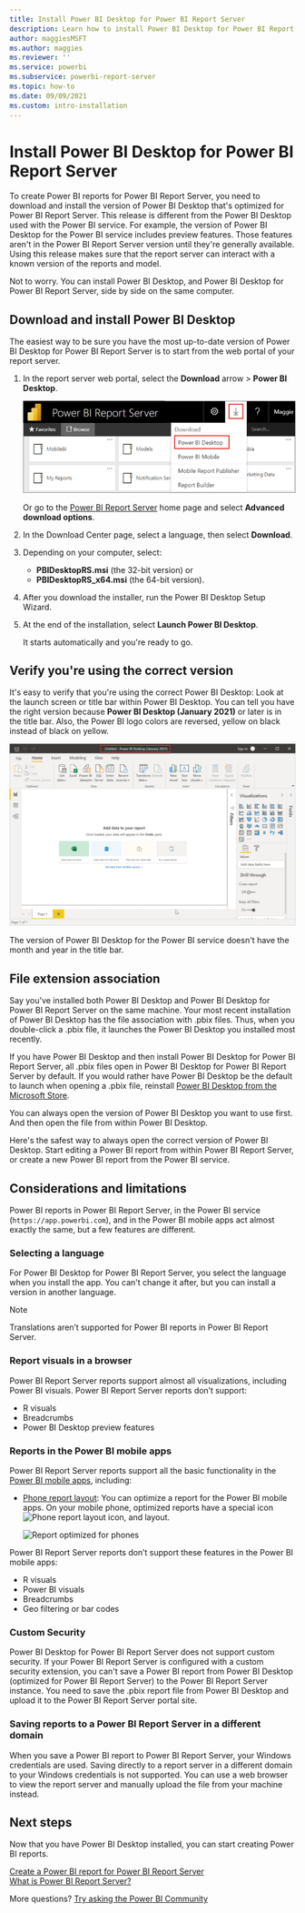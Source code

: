 ```yaml
---
title: Install Power BI Desktop for Power BI Report Server
description: Learn how to install Power BI Desktop for Power BI Report Server
author: maggiesMSFT
ms.author: maggies
ms.reviewer: ''
ms.service: powerbi
ms.subservice: powerbi-report-server
ms.topic: how-to
ms.date: 09/09/2021
ms.custom: intro-installation
---
```


# Install Power BI Desktop for Power BI Report Server

To create Power BI reports for Power BI Report Server, you need to download and install the version of Power BI Desktop that's optimized for Power BI Report Server. This release is different from the Power BI Desktop used with the Power BI service. For example, the version of Power BI Desktop for the Power BI service includes preview features. Those features aren't in the Power BI Report Server version until they're generally available. Using this release makes sure that the report server can interact with a known version of the reports and model. 

Not to worry. You can install Power BI Desktop, and Power BI Desktop for Power BI Report Server, side by side on the same computer.

## Download and install Power BI Desktop

The easiest way to be sure you have the most up-to-date version of Power BI Desktop for Power BI Report Server is to start from the web portal of your report server.

1. In the report server web portal, select the **Download** arrow > **Power BI Desktop**.

    ![Download Power BI Desktop from the web portal](media/install-powerbi-desktop/report-server-download-web-portal.png)

    Or go to the [Power BI Report Server](https://powerbi.microsoft.com/report-server/) home page and select **Advanced download options**.

2. In the Download Center page, select a language, then select **Download**.

3. Depending on your computer, select: 

    - **PBIDesktopRS.msi** (the 32-bit version) or
    - **PBIDesktopRS_x64.msi** (the 64-bit version).

1. After you download the installer, run the Power BI Desktop Setup Wizard.

2. At the end of the installation, select **Launch Power BI Desktop**.

    It starts automatically and you're ready to go.

## Verify you're using the correct version
It's easy to verify that you're using the correct Power BI Desktop: Look at the launch screen or title bar within Power BI Desktop. You can tell you have the right version because **Power BI Desktop (January 2021)** or later is in the title bar. Also, the Power BI logo colors are reversed, yellow on black instead of black on yellow.

![Power BI Desktop January 2021](media/install-powerbi-desktop/power-bi-report-server-desktop.png)

The version of Power BI Desktop for the Power BI service doesn't have the month and year in the title bar.

## File extension association
Say you've installed both Power BI Desktop and Power BI Desktop for Power BI Report Server on the same machine. Your most recent installation of Power BI Desktop has the file association with .pbix files. Thus, when you double-click a .pbix file, it launches the Power BI Desktop you installed most recently.

If you have Power BI Desktop and then install Power BI Desktop for Power BI Report Server, all .pbix files open in Power BI Desktop for Power BI Report Server by default. If you would rather have Power BI Desktop be the default to launch when opening a .pbix file, reinstall [Power BI Desktop from the Microsoft Store](https://aka.ms/pbidesktopstore).

You can always open the version of Power BI Desktop you want to use first. And then open the file from within Power BI Desktop.

Here's the safest way to always open the correct version of Power BI Desktop. Start editing a Power BI report from within Power BI Report Server, or create a new Power BI report from the Power BI service.

## Considerations and limitations

Power BI reports in Power BI Report Server, in the Power BI service (`https://app.powerbi.com`), and in the Power BI mobile apps act almost exactly the same, but a few features are different.

### Selecting a language

For Power BI Desktop for Power BI Report Server, you select the language when you install the app. You can't change it after, but you can install a version in another language.

> [!NOTE]
> Translations aren’t supported for Power BI reports in Power BI Report Server.

### Report visuals in a browser

Power BI Report Server reports support almost all visualizations, including Power BI visuals. Power BI Report Server reports don’t support:

* R visuals
* Breadcrumbs
* Power BI Desktop preview features

### Reports in the Power BI mobile apps

Power BI Report Server reports support all the basic functionality in the [Power BI mobile apps](../consumer/mobile/mobile-apps-for-mobile-devices.md), including:

* [Phone report layout](../create-reports/power-bi-create-phone-report.md): You can optimize a report for the Power BI mobile apps. On your mobile phone, optimized reports have a special icon ![Phone report layout icon](media/install-powerbi-desktop/power-bi-rs-mobile-optimized-icon.png), and layout.
  
    ![Report optimized for phones](media/install-powerbi-desktop/power-bi-rs-mobile-optimized-report.png)

Power BI Report Server reports don’t support these features in the Power BI mobile apps:

* R visuals
* Power BI visuals
* Breadcrumbs
* Geo filtering or bar codes

### Custom Security

Power BI Desktop for Power BI Report Server does not support custom security. If your Power BI Report Server is configured with a custom security extension, you can't save a Power BI report from Power BI Desktop (optimized for Power BI Report Server) to the Power BI Report Server instance. You need to save the .pbix report file from Power BI Desktop and upload it to the Power BI Report Server portal site.

### Saving reports to a Power BI Report Server in a different domain

When you save a Power BI report to Power BI Report Server, your Windows credentials are used. Saving directly to a report server in a different domain to your Windows credentials is not supported. You can use a web browser to view the report server and manually upload the file from your machine instead.

## Next steps

Now that you have Power BI Desktop installed, you can start creating Power BI reports.

[Create a Power BI report for Power BI Report Server](quickstart-create-powerbi-report.md)  
[What is Power BI Report Server?](get-started.md)

More questions? [Try asking the Power BI Community](https://community.powerbi.com/)
